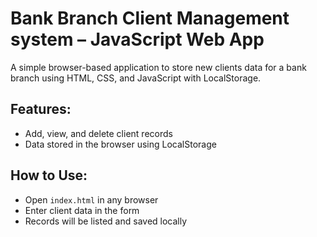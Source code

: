 # Bank Branch Client Management system – JavaScript Web App

A simple browser-based application to store new clients data for a bank branch using HTML, CSS, and JavaScript with LocalStorage.

## Features:
- Add, view, and delete client records
- Data stored in the browser using LocalStorage

## How to Use:
- Open `index.html` in any browser
- Enter client data in the form
- Records will be listed and saved locally
